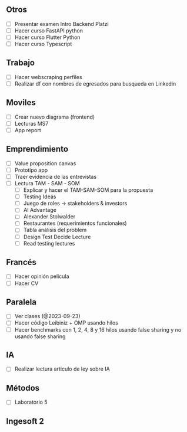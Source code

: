 ## Otros
	
- [ ] Presentar examen Intro Backend Platzi
- [ ] Hacer curso FastAPI python
- [ ] Hacer curso Flutter Python
- [ ] Hacer curso Typescript 

## Trabajo

- [ ] Hacer webscraping perfiles
- [ ] Realizar df con nombres de egresados para busqueda en Linkedin
## Moviles

- [ ] Crear nuevo diagrama (frontend)
- [ ] Lecturas MS7
- [ ] App report

## Emprendimiento

- [ ] Value proposition canvas
- [ ] Prototipo app
- [ ] Traer evidencia de las entrevistas
- [ ] Lectura TAM - SAM - SOM
	- [ ] Explicar y hacer el TAM-SAM-SOM para la propuesta
	- [ ] Testing Ideas
	- [ ] Juego de roles -> stakeholders & investors 
	- [ ] AI Advantage
	- [ ] Alexander Stolwalder
	- [ ] Restaurantes (requerimientos funcionales)
	- [ ] Tabla análisis del problem
	- [ ] Design Test Decide Lecture
	- [ ] Read testing lectures
## Francés

- [ ] Hacer opinión pelicula
- [ ] Hacer CV
## Paralela

- [ ] Ver clases (@2023-09-23)
- [ ] Hacer código Leibiniz  + OMP usando hilos
- [ ] Hacer benchmarks con 1, 2, 4, 8 y 16 hilos usando false sharing y no usando false sharing
## IA
* [ ] Realizar lectura articulo de ley sobre IA

## Métodos

- [ ] Laboratorio 5

## Ingesoft 2
